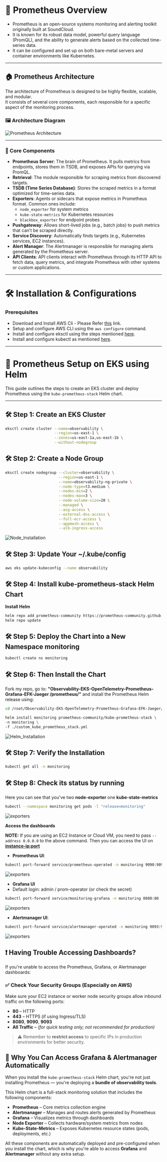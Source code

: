 
# 📡 Prometheus Overview
- Prometheus is an open-source systems monitoring and alerting toolkit originally built at SoundCloud.
- It is known for its robust data model, powerful query language (PromQL), and the ability to generate alerts based on the collected time-series data.
- It can be configured and set up on both bare-metal servers and container environments like Kubernetes.
---

## 🏠 Prometheus Architecture

The architecture of Prometheus is designed to be highly flexible, scalable, and modular.  
It consists of several core components, each responsible for a specific aspect of the monitoring process.

### 🖼️ Architecture Diagram

![Prometheus Architecture](assets/prometheus_arch.png)

---

### 🔧 Core Components

- **Prometheus Server**: The brain of Prometheus. It pulls metrics from endpoints, stores them in TSDB, and exposes APIs for querying via PromQL.
- **Retrieval**: The module responsible for scraping metrics from discovered targets.
- **TSDB (Time Series Database)**: Stores the scraped metrics in a format optimized for time-series data.
- **Exporters**: Agents or sidecars that expose metrics in Prometheus format. Common ones include:
  - `node_exporter` for system metrics
  - `kube-state-metrics` for Kubernetes resources
  - `blackbox_exporter` for endpoint probes
- **Pushgateway**: Allows short-lived jobs (e.g., batch jobs) to push metrics that can’t be scraped directly.
- **Service Discovery**: Automatically finds targets (e.g., Kubernetes services, EC2 instances).
- **Alert Manager**: The Alertmanager is responsible for managing alerts generated by the Prometheus server.
- **API Clients**: API clients interact with Prometheus through its HTTP API to fetch data, query metrics, and integrate Prometheus with other systems or custom applications.

---

# 🛠️  Installation & Configurations

### Prerequisites
- Download and Install AWS Cli - Please Refer [this]("https://docs.aws.amazon.com/cli/latest/userguide/getting-started-install.html") link.
- Setup and configure AWS CLI using the `aws configure` command.
- Install and configure eksctl using the steps mentioned [here]("https://eksctl.io/installation/").
- Install and configure kubectl as mentioned [here]("https://kubernetes.io/docs/tasks/tools/").
---

# 🚀 Prometheus Setup on EKS using Helm

This guide outlines the steps to create an EKS cluster and deploy Prometheus using the `kube-prometheus-stack` Helm chart.

---

## 🛠️ Step 1: Create an EKS Cluster

```bash
eksctl create cluster --name=observability \
                      --region=us-east-1 \
                      --zones=us-east-1a,us-east-1b \
                      --without-nodegroup
```
## 🛠️ Step 2: Create a Node Group
```bash
eksctl create nodegroup --cluster=observability \
                        --region=us-east-1 \
                        --name=observability-ng-private \
                        --node-type=t3.medium \
                        --nodes-min=2 \
                        --nodes-max=3 \
                        --node-volume-size=20 \
                        --managed \
                        --asg-access \
                        --external-dns-access \
                        --full-ecr-access \
                        --appmesh-access \
                        --alb-ingress-access
```
![Node_Installation](assets/node_group.png)

## 🛠️ Step 3: Update Your ~/.kube/config
```bash
aws eks update-kubeconfig --name observability
```


## 🛠️ Step 4: Install kube-prometheus-stack Helm Chart
**Install Helm**
```bash
helm repo add prometheus-community https://prometheus-community.github.io/helm-charts
helm repo update
```

## 🛠️ Step 5: Deploy the Chart into a New Namespace monitoring
```bash
kubectl create ns monitoring
```

## 🛠️ Step 6: Then Install the Chart

Fork my repo, go to: **"Observability-EKS-OpenTelemetry-Prometheus-Grafana-EFK-Jaeger
/prometheus/"**
and install the Prometheus Helm release using:
```bash
cd /root/Observability-EKS-OpenTelemetry-Prometheus-Grafana-EFK-Jaeger/prometheus

helm install monitoring prometheus-community/kube-prometheus-stack \
-n monitoring \
-f ./custom_kube_prometheus_stack.yml
```

![Helm_Installation](assets/helm_install_prometheus.png)

## 🛠️ Step 7: Verify the Installation
```bash
kubectl get all -n monitoring
```

## 🛠️ Step 8: Check its status by running
Here you can see that you've two **node-exporter** one **kube-state-metrics**
```bash
kubectl --namespace monitoring get pods -l "release=monitoring"
```
![exporters](assets/prome_metrics.png)

**Access the dashboards**

**NOTE:** If you are using an EC2 Instance or Cloud VM, you need to pass `--address 0.0.0.0` to the above command. Then you can access the UI on **<instance-ip:port>**

- **Prometheus UI**:
```bash
kubectl port-forward service/prometheus-operated -n monitoring 9090:9090
```
![exporters](assets/prome_dashboard.png)
- **Grafana UI**
- Default login: admin / prom-operator (or check the secret)
```bash
kubectl port-forward service/monitoring-grafana -n monitoring 8080:80
```
![exporters](assets/grafana_dashboard.png)
- **Alertmanager UI**:
```bash
kubectl port-forward service/alertmanager-operated -n monitoring 9093:9093
```
![exporters](assets/alert_manager_dashboard.png)
## ❗ Having Trouble Accessing Dashboards?

If you're unable to access the Prometheus, Grafana, or Alertmanager dashboards:

### ✅ Check Your Security Groups (Especially on AWS)

Make sure your EC2 instance or worker node security groups allow inbound traffic on the following ports:

- **80** – HTTP
- **443** – HTTPS (if using Ingress/TLS)
- **8080**, **9090**, **9093**
- **All Traffic** – *(for quick testing only; not recommended for production)*

> ⚠️ Remember to **restrict access** to specific IPs in production environments for better security.


## 🎯 Why You Can Access Grafana & Alertmanager Automatically

When you install the `kube-prometheus-stack` Helm chart, you're not just installing Prometheus — you're deploying a **bundle of observability tools**.

This Helm chart is a full-stack monitoring solution that includes the following components:

- **Prometheus** – Core metrics collection engine  
- **Alertmanager** – Manages and routes alerts generated by Prometheus  
- **Grafana** – Visualizes metrics through dashboards  
- **Node Exporter** – Collects hardware/system metrics from nodes  
- **Kube-State-Metrics** – Exposes Kubernetes resource states (pods, deployments, etc.)

All these components are automatically deployed and pre-configured when you install the chart, which is why you're able to access **Grafana** and **Alertmanager** without any extra setup.

